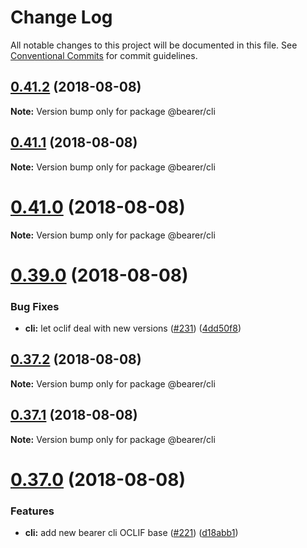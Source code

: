 # Change Log

All notable changes to this project will be documented in this file.
See [Conventional Commits](https://conventionalcommits.org) for commit guidelines.

<a name="0.41.2"></a>
## [0.41.2](https://github.com/Bearer/bearer/compare/v0.41.1...v0.41.2) (2018-08-08)

**Note:** Version bump only for package @bearer/cli





<a name="0.41.1"></a>
## [0.41.1](https://github.com/Bearer/bearer/compare/v0.41.0...v0.41.1) (2018-08-08)

**Note:** Version bump only for package @bearer/cli





<a name="0.41.0"></a>
# [0.41.0](https://github.com/Bearer/bearer/compare/v0.40.0...v0.41.0) (2018-08-08)

**Note:** Version bump only for package @bearer/cli





<a name="0.39.0"></a>
# [0.39.0](https://github.com/Bearer/bearer/compare/v0.38.1...v0.39.0) (2018-08-08)


### Bug Fixes

* **cli:** let oclif deal with new versions ([#231](https://github.com/Bearer/bearer/issues/231)) ([4dd50f8](https://github.com/Bearer/bearer/commit/4dd50f8))





<a name="0.37.2"></a>
## [0.37.2](https://github.com/Bearer/bearer/compare/v0.37.0...v0.37.2) (2018-08-08)

**Note:** Version bump only for package @bearer/cli





<a name="0.37.1"></a>
## [0.37.1](http://Bearer/bearer/packages/cli/compare/v0.37.0...v0.37.1) (2018-08-08)

**Note:** Version bump only for package @bearer/cli





<a name="0.37.0"></a>
# [0.37.0](http://Bearer/bearer/packages/cli/compare/v0.36.3...v0.37.0) (2018-08-08)


### Features

* **cli:** add new bearer cli OCLIF base ([#221](http://Bearer/bearer/packages/cli/issues/221)) ([d18abb1](http://Bearer/bearer/packages/cli/commits/d18abb1))
